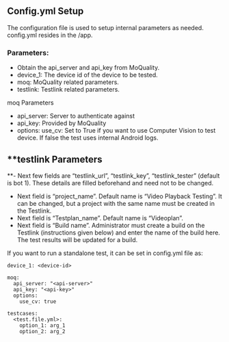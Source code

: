 ## Config.yml Setup

The configuration file is used to setup internal parameters as needed. config.yml resides in the /app.

### Parameters:
- Obtain the api_server and api_key from MoQuality.
- device_1: The device id of the device to be tested.
- moq: MoQuality related parameters.
- testlink: Testlink related parameters.

moq Parameters

- api_server: Server to authenticate against
- api_key: Provided by MoQuality
- options: use_cv: Set to True if you want to use Computer Vision to test device. If false the test uses internal Android logs.

**testlink Parameters
- 
**- Next few fields are “testlink_url”,  “testlink_key”, “testlink_tester” (default is bot 1). These details are filled beforehand and need not to be changed.
- Next field is “project_name”. Default name is “Video Playback Testing”. It can be changed, but a project with the same name must be created in the Testlink.
- Next field is “Testplan_name”. Default name is “Videoplan”.
- Next field is “Build name”. Administrator must create a build on the Testlink (instructions given below) and enter the name of the build here. The test results will be updated for a build.


If you want to run a standalone test, it can be set in config.yml file as:
```
device_1: <device-id>

moq:
  api_server: "<api-server>"
  api_key: "<api-key>"
  options:
    use_cv: true

testcases:
  <test.file.yml>:
    option_1: arg_1
    option_2: arg_2

```
